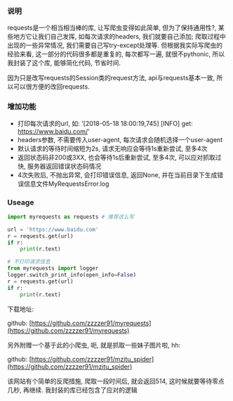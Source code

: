 ### 说明

requests是一个相当相当棒的库, 让写爬虫变得如此简单, 但为了保持通用性?, 某些地方它让我们自己发挥, 如每次请求的headers, 我们就要自己添加; 爬取过程中出现的一些异常情况, 我们需要自己写try-except处理等.
但根据我实际写爬虫的经验来看, 这一部分的代码很多都是重复的, 每次都写一遍, 就很不pythonic, 所以我封装了这个库, 能够简化代码, 节省时间.

因为只是改写requests的Session类的request方法, api与requests基本一致, 所以可以很方便的改回requests.


### 增加功能

- 打印每次请求的url, 如: '[2018-05-18 18:00:19,745] [INFO] get: https://www.baidu.com/'
- headers参数, 不需要传入user-agent, 每次请求会随机选择一个user-agent
- 默认请求的等待时间缩短为2s, 请求无响应会等待1s重新尝试, 至多4次
- 返回状态码非200或3XX, 也会等待1s后重新尝试, 至多4次, 可以应对抓取过快, 服务器返回错误状态码情况
- 4次失败后, 不抛出异常, 会打印错误信息, 返回None, 并在当前目录下生成错误信息文件MyRequestsError.log


### Useage

```python
import myrequests as requests # 推荐这么写

url = 'https://www.baidu.com'
r = requests.get(url)
if r:
    print(r.text)

# 不打印请求信息
from myrequests import logger
logger.switch_print_info(open_info=False)
r = requests.get(url)
if r:
    print(r.text)
```


下载地址: 

github: [https://github.com/zzzzer91/myrequests](https://github.com/zzzzer91/myrequests)

另外附赠一个基于此的小爬虫, 呃, 就是抓取一些妹子图片啦, hh:

github: [https://github.com/zzzzer91/mzitu_spider](https://github.com/zzzzer91/mzitu_spider)

该网站有个简单的反爬措施, 爬取一段时间后, 就会返回514, 这时候就要等待零点几秒, 再继续. 我封装的库已经包含了应对的逻辑